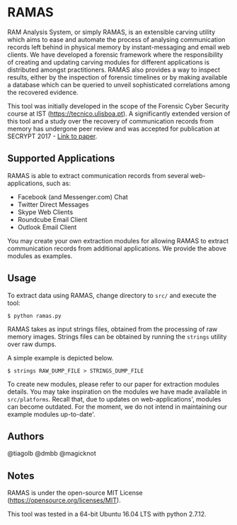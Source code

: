 RAMAS
=====

 RAM Analysis System, or simply RAMAS, is an extensible carving utility which aims to ease and automate the process of analysing communication records left behind in physical memory by instant-messaging and email web clients. We have developed a forensic framework where the responsibility of creating and updating carving modules for different applications is distributed amongst practitioners. RAMAS also provides a way to inspect results, either by the inspection of forensic timelines or by making available a database which can be queried to unveil sophisticated correlations among the recovered evidence.

This tool was initially developed in the scope of the Forensic Cyber Security course at IST (https://tecnico.ulisboa.pt). A significantly extended version of this tool and a study over the recovery of communication records from memory has undergone peer review and was accepted for publication at SECRYPT 2017 - [Link to paper](http://web.ist.utl.pt/diogo.barradas/papers/RAMAS_SECRYPT17.pdf).

Supported Applications
----------------------

RAMAS is able to extract communication records from several web-applications, such as:

* Facebook (and Messenger.com) Chat
* Twitter Direct Messages
* Skype Web Clients
* Roundcube Email Client
* Outlook Email Client

You may create your own extraction modules for allowing RAMAS to extract communication records from additional applications. We provide the above modules as examples.


Usage
-----

To extract data using RAMAS, change directory to `src/` and execute the tool:

```
$ python ramas.py
```

RAMAS takes as input strings files, obtained from the processing of raw memory images. Strings files can be obtained by running the `strings` utility over raw dumps.

A simple example is depicted below.

```
$ strings RAW_DUMP_FILE > STRINGS_DUMP_FILE
```

To create new modules, please refer to our paper for extraction modules details. You may take inspiration on the modules we have made available in `src/platforms`. Recall that, due to updates on web-applications', modules can become outdated. For the moment, we do not intend in maintaining our example modules up-to-date'.


Authors
-------

@tiagolb
@dmbb
@magicknot

Notes
-----


RAMAS is under the open-source MIT License (https://opensource.org/licenses/MIT).

This tool was tested in a 64-bit Ubuntu 16.04 LTS with python 2.7.12.
